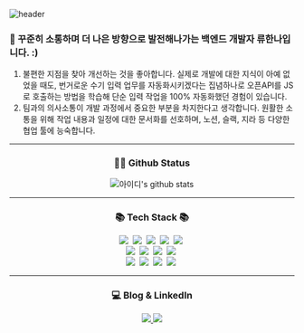 
![header](https://capsule-render.vercel.app/api?type=soft&color=timeGradient&height=250&section=header&text=Welcome!&fontSize=70&&animation=fadeIn&desc=Check%20Hanna's%20repo!&descAlignY=70)

<p>
  <h3>👋 꾸준히 소통하며 더 나은 방향으로 발전해나가는 백엔드 개발자 류한나입니다. :) </h3>
  
  1. 불편한 지점을 찾아 개선하는 것을 좋아합니다. 
     실제로 개발에 대한 지식이 아예 없었을 때도, 번거로운 수기 입력 업무를 자동화시키겠다는 집념하나로 오픈API를 JS로 호출하는 방법을 학습해 단순 입력 작업을 100% 자동화했던 경험이 있습니다.
  2. 팀과의 의사소통이 개발 과정에서 중요한 부분을 차지한다고 생각합니다.
     원활한 소통을 위해 작업 내용과 일정에 대한 문서화를 선호하며, 노션, 슬랙, 지라 등 다양한 협업 툴에 능숙합니다.
</p>

---

<div align="center">
  <h3 align="center">👩‍💻 Github Status</h3>

![아이디's github stats](https://github-readme-stats.vercel.app/api?username=hanna-ryu&show_icons=true)

</div>

---

<h3 align="center">📚 Tech Stack 📚</h3>
<p align="center">
  <img src="https://img.shields.io/badge/Java-007396?style=flat-square&logo=Java&logoColor=white"/></a>&nbsp
  <img src="https://img.shields.io/badge/Spring-6DB33F?style=flat-square&logo=Spring&logoColor=white"/></a>&nbsp 
  <img src="https://img.shields.io/badge/HTML5-E34F26?style=flat-square&logo=HTML5&logoColor=white"/></a>&nbsp 
  <img src="https://img.shields.io/badge/CSS3-1572B6?style=flat-square&logo=CSS3&logoColor=white"/></a>&nbsp 
  <img src="https://img.shields.io/badge/Javascript-ffb13b?style=flat-square&logo=javascript&logoColor=white"/></a>&nbsp 
  <br>
  <img src="https://img.shields.io/badge/Spring-6DB33F?style=flat-square&logo=Spring&logoColor=white"/></a>&nbsp
  <img src="https://img.shields.io/badge/SpringBoot-6DB33F?style=flat-square&logo=SpringBoot&logoColor=white"/></a>&nbsp 
  <img src="https://img.shields.io/badge/Node.js-339933?style=flat-square&logo=Node.js&logoColor=white"/></a>&nbsp
  <img src="https://img.shields.io/badge/Express-000000?style=flat-square&logo=Express&logoColor=white"/></a>&nbsp
  <br>
  <img src="https://img.shields.io/badge/Mysql-E6B91E?style=flat-square&logo=MySql&logoColor=white"/></a>&nbsp 
  <img src="https://img.shields.io/badge/MongoDB-47A248?style=flat-square&logo=MongoDB&logoColor=white"/></a>&nbsp 
  <img src="https://img.shields.io/badge/Mongoose-880000?style=flat-square&logo=Mongoose&logoColor=white"/></a>&nbsp 
  <img src="https://img.shields.io/badge/AWS-232F3E?style=flat-square&logo=AmazonAWS&logoColor=white"/></a>&nbsp 
<!--   <img src="https://img.shields.io/badge/Docker-2496ED?style=flat-square&logo=Docker&logoColor=white"/></a>&nbsp  -->

</p>

---

<h3 align="center">💻 Blog & LinkedIn</h3>
<p align="center">
    <a href="https://velog.io/@foureaf/posts">
        <img src="https://img.shields.io/badge/Velog-20c997?style=for-the-badge&logo=Vimeo&logoColor=white"> 
    </a>
      <a href="https://www.linkedin.com/in/hanna-ryu-b5b853208/">
        <img src="https://img.shields.io/badge/LinkedIn-0A66C2?style=for-the-badge&logo=LinkedIn&logoColor=white"> 
    </a>
</p>
